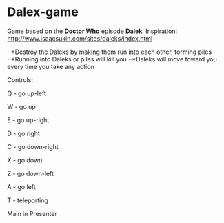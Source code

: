 # Dalex-game

Game based on the **Doctor Who** episode **Dalek**. Inspiration: http://www.isaacsukin.com/sites/daleks/index.html

⋅⋅*Destroy the Daleks by making them run into each other, forming piles
⋅⋅*Running into Daleks or piles will kill you
⋅⋅*Daleks will move toward you every time you take any action

Controls:

Q - go up-left

W - go up

E - go up-right

D - go right

C - go down-right

X - go down

Z - go down-left

A - go left

T - teleporting

Main in Presenter
